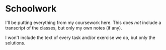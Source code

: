 # Schoolwork

I'll be putting everything from my coursework here.
This does *not* include a transcript of the classes,
but only my own notes (if any).

I won't include the text of every task and/or exercise we do,
but only the solutions.
